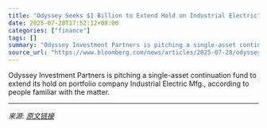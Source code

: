 ```yaml
---
title: "Odyssey Seeks $1 Billion to Extend Hold on Industrial Electric"
date: 2025-07-28T17:52:12+08:00
categories: ["finance"]
tags: []
summary: "Odyssey Investment Partners is pitching a single-asset continuation fund to extend its hold on portfolio company Industrial Electric Mfg., according to people familiar with the matter."
source_url: "https://www.bloomberg.com/news/articles/2025-07-28/odyssey-seeks-1-billion-to-extend-hold-on-industrial-electric"
---
```


Odyssey Investment Partners is pitching a single-asset continuation fund to extend its hold on portfolio company Industrial Electric Mfg., according to people familiar with the matter.

---

*来源: [原文链接](https://www.bloomberg.com/news/articles/2025-07-28/odyssey-seeks-1-billion-to-extend-hold-on-industrial-electric)*
